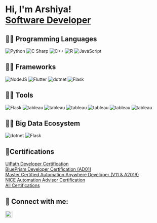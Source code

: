 <h1>Hi, I'm Arshiya!<br> <a href="https://www.linkedin.com/in/arshiya-c/">Software Developer</a></h1>

<h2>👩‍💻 Programming Languages </h2>
<div class = "lang">
<img src="https://img.shields.io/badge/-Python-F3F7FA?logo=python&logoColor=3776AB&style=for-the-badge&logoWidth=30" alt="Python">
<img src="https://img.shields.io/badge/-C Sharp-F3F7FA?logo=c sharp&logoColor=512BD4&style=for-the-badge&logoWidth=30" alt="C Sharp">
<img src="https://img.shields.io/badge/-C++-F3F7FA?logo=c++&logoColor=00599C&style=for-the-badge&logoWidth=30" alt="C++">
<img src="https://img.shields.io/badge/-R-F3F7FA?logo=r&logoColor=276DC3&style=for-the-badge&logoWidth=30" alt="R">
<img src="https://img.shields.io/badge/-JavaScript-F3F7FA?logo=javascript&logoColor=F7DF1E&style=for-the-badge&logoWidth=30" alt="JavaScript">
</div>

<h2>👩‍💻 Frameworks </h2>
<div class = "frame">
<img src="https://img.shields.io/badge/-NodeJS-F3F7FA?logo=node.js&logoColor=339933&style=for-the-badge&logoWidth=30" alt="NodeJS">
<img src="https://img.shields.io/badge/-Flutter-F3F7FA?logo=flutter&logoColor=02569B&style=for-the-badge&logoWidth=30" alt="Flutter">
  <img src="https://img.shields.io/badge/-.NET-F3F7FA?logo=dotnet&logoColor=512BD4&style=for-the-badge&logoWidth=30" alt="dotnet">
  <img src="https://img.shields.io/badge/-Flask-F3F7FA?logo=flask&logoColor=000000&style=for-the-badge&logoWidth=30" alt="Flask">
</div>

<h2>👩‍💻 Tools </h2>
<div class = "frame">
<img src="https://img.shields.io/badge/-Power BI-F3F7FA?logo=powerbi&logoColor=F2C811&style=for-the-badge&logoWidth=30" alt="Flask">
<img src="https://img.shields.io/badge/-Tableau-F3F7FA?logo=tableau&logoColor=E97627&style=for-the-badge&logoWidth=30" alt="tableau">
 <img src="https://img.shields.io/badge/-Power Automate-F3F7FA?logo=powerautomate&logoColor=E97627&style=for-the-badge&logoWidth=30" alt="tableau">
  <img src="https://img.shields.io/badge/-UiPath-F3F7FA?logo=uipath&logoColor=E97627&style=for-the-badge&logoWidth=30" alt="tableau">
  <img src="https://img.shields.io/badge/-Blueprism-F3F7FA?logo=uipath&logoColor=E97627&style=for-the-badge&logoWidth=30" alt="tableau">
  <img src="https://img.shields.io/badge/-Automation Anywhere-F3F7FA?logo=uipath&logoColor=E97627&style=for-the-badge&logoWidth=30" alt="tableau">
  <img src="https://img.shields.io/badge/-NICE-F3F7FA?logo=uipath&logoColor=E97627&style=for-the-badge&logoWidth=30" alt="tableau">
  
</div>

<h2>👩‍💻 Big Data Ecosystem </h2>
<div class = "frame">

<img src="https://img.shields.io/badge/-HDFS-F3F7FA?logo=apachehadoop&logoColor=512BD4&style=for-the-badge&logoWidth=30" alt="dotnet">
<img src="https://img.shields.io/badge/-MapReduce-F3F7FA?logo=apachespark&logoColor=E25A1C&style=for-the-badge&logoWidth=30" alt="Flask">
  
</div>

<h2>📄Certifications</h2>
<a href="https://github.com/arshiyachand/Certificates/blob/main/UIPath%20Advanced.pdf">UiPath Developer Certification</a><br>
<a href="https://www.credly.com/badges/b29bad64-0161-4400-a6a5-1360be02abd7/linked_in">BluePrism Developer Certification (AD01)</a><br>
<a href="https://certificates.automationanywhere.com/6d270e34-90ed-4243-a713-812fa945c6a4">Master Certified Automation Anywhere Developer (V11 & A2019)</a><br>
<a href="https://github.com/arshiyachand/Certificates/blob/main/NICEAutomationAdvisor.pdf">NICE Automation Advisor Certification</a><br>
<a href="https://github.com/arshiyachand/Certificates">All Certifications</a>




<h2> 🤳 Connect with me:</h2>

[<img align="left" alt="JoshMadakor | LinkedIn" width="22px" src="https://cdn.jsdelivr.net/npm/simple-icons@v3/icons/linkedin.svg" />][linkedin]

[linkedin]: https://www.linkedin.com/in/arshiya-c/

<!--
**arshiyachand/arshiyachand** is a ✨ _special_ ✨ repository because its `README.md` (this file) appears on your GitHub profile.

Here are some ideas to get you started:

- 🔭 I’m currently working on ...
- 🌱 I’m currently learning ...
- 👯 I’m looking to collaborate on ...
- 🤔 I’m looking for help with ...
- 💬 Ask me about ...
- 📫 How to reach me: ...
- 😄 Pronouns: ...
- ⚡ Fun fact: ...
-->
